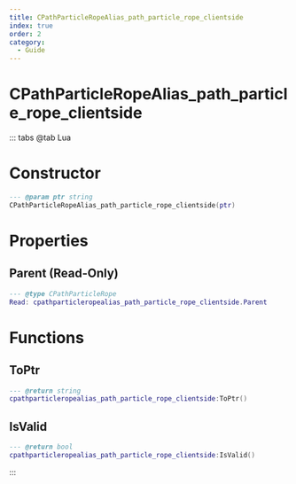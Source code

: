 ```yaml
---
title: CPathParticleRopeAlias_path_particle_rope_clientside
index: true
order: 2
category:
  - Guide
---
```


# CPathParticleRopeAlias_path_particle_rope_clientside

::: tabs
@tab Lua
# Constructor
```lua
--- @param ptr string
CPathParticleRopeAlias_path_particle_rope_clientside(ptr)
```
# Properties
## Parent (Read-Only)
```lua
--- @type CPathParticleRope
Read: cpathparticleropealias_path_particle_rope_clientside.Parent
```
# Functions
## ToPtr
```lua
--- @return string
cpathparticleropealias_path_particle_rope_clientside:ToPtr()
```
## IsValid
```lua
--- @return bool
cpathparticleropealias_path_particle_rope_clientside:IsValid()
```

:::
